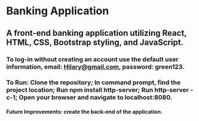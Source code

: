# Banking Application
## A front-end banking application utilizing React, HTML, CSS, Bootstrap styling, and JavaScript. 
### To log-in without creating an account use the default user information, email: Hilary@gmail.com, password: green123. 
### To Run: Clone the repository; In command prompt, find the project location; Run npm install http-server; Run http-server -c-1; Open your browser and navigate to localhost:8080. 

#### Future Improvements: create the back-end of the application. 

